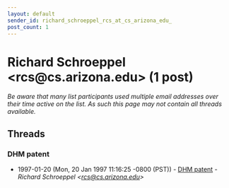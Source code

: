 ```yaml
---
layout: default
sender_id: richard_schroeppel_rcs_at_cs_arizona_edu_
post_count: 1
---
```


# Richard Schroeppel <rcs<span>@</span>cs.arizona.edu> (1 post)

_Be aware that many list participants used multiple email addresses over their time active on the list. As such this page may not contain all threads available._

## Threads

### DHM patent
+ 1997-01-20 (Mon, 20 Jan 1997 11:16:25 -0800 (PST)) - [DHM patent](/archive/1997/01/5834489a6337d6dd83252b59a97dac8f4c5d40496a11c008f634fe9a32b64764) - _Richard Schroeppel \<rcs@cs.arizona.edu\>_

